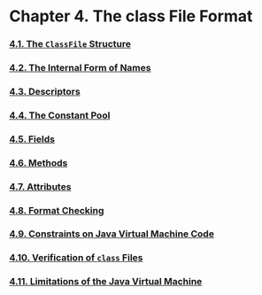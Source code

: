 # Chapter 4. The class File Format

### [4.1. The `ClassFile` Structure](4.1.-the-classfile-structure.md)

### [4.2. The Internal Form of Names](4.2.-the-internal-form-of-names.md)

### [4.3. Descriptors](4.3.-descriptors.md)

### [4.4. The Constant Pool](4.4.-the-constant-pool.md)

### [4.5. Fields](4.5.-fields.md)

### [4.6. Methods](4.6.-methods.md)

### [4.7. Attributes](4.7.-attributes.md)

### [4.8. Format Checking](4.8.-format-checking.md)

### [4.9. Constraints on Java Virtual Machine Code](4.9.-constraints-on-java-virtual-machine-code.md)

### [4.10. Verification of `class` Files](4.10.-verification-of-class-files.md)

### [4.11. Limitations of the Java Virtual Machine](4.11.-limitations-of-the-java-virtual-machine.md)

